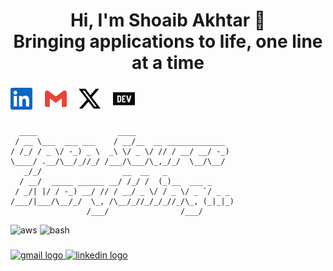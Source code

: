 <h1 align="center">Hi, I'm Shoaib Akhtar 👋 <br /> Bringing applications to life, one line at a time</h1>

###
<div class="flex-container"><!-- .element: style="display: flex; flex-direction: row;" -->
  <a href="https://www.linkedin.com/in/shoaib-star/" target="_blank"><img src="./assets/linkedin.svg" width="35px" alt="linkedIn" /></a> &nbsp; &nbsp;
  <a href="mailto:starvoltz173@gmail.com" target="_blank"><img src="./assets/gmail.svg" width="35px" alt="mail" /></a> &nbsp; &nbsp;
  <a href="https://x.com/Shoaib_star_" target="_blank"><img src="./assets/x.svg" width="35px" alt="x" /></a> &nbsp; &nbsp;
  <a href="https://dev.to/star173" target="_blank"><img src="./assets/dev_to.svg" width="35px" alt="dev_to" /></a> &nbsp; &nbsp;
</div>


<div align="center">
<!--    <img src="https://komarev.com/ghpvc/?username=star-173&label=Profile%20views&color=0e75b6&style=flat" alt="star-173" />
  <img src="https://github.com/STAR-173/STAR-173/assets/140428769/a2b69099-a337-4ce4-95d3-dd036221dff5" alt="profile" /> -->
</div>

###

   ### <!-- <p align="center">The place where I opensource stuff and break things 🤣</p> -->
     
   
   <!-- <div align="center"><img src="https://github-readme-stats.vercel.app/api?username=star-173&show_icons=true&locale=en" alt="star-173" /></div> -->

###

```
  ____                  ____                      
 / __ \___  ___ ___    / __/__  __ _____________  
/ /_/ / _ \/ -_) _ \  _\ \/ _ \/ // / __/ __/ -_) 
\____/ .__/\__/_//_/ /___/\___/\_,_/_/  \__/\__/  
   _/_/                  __  __   _               
  / __/  _____ ______ __/ /_/ /  (_)__  ___ _     
 / _/| |/ / -_) __/ // / __/ _ \/ / _ \/ _ `/ _ _ 
/___/|___/\__/_/  \_, /\__/_//_/_/_//_/\_, (_|_|_)
                 /___/                /___/       
```

<div align="left">
  <img src="https://img.shields.io/badge/-AWS-232F3E?logo=amazonwebservices&logoColor=white&style=for-the-badge" alt="aws">
  <img src="https://img.shields.io/badge/-Bash-4EAA25?logo=gnubash&logoColor=white&style=for-the-badge" alt="bash">
  <img src="https://img.shields.io/badge/-C-A8B9CC?logo=c&logoColor=white&style=for-the-badge" alt="">
  <img src="https://img.shields.io/badge/-C++-00599C?logo=cplusplus&logoColor=white&style=for-the-badge" alt="">
  <img src="https://img.shields.io/badge/-docker-2496ED?logo=docker&logoColor=white&style=for-the-badge" alt="">
  <img src="https://img.shields.io/badge/-socket_io-2496ED?logo=socketdotio&logoColor=white&style=for-the-badge" alt="">
  <img src="https://img.shields.io/badge/-express-000000?logo=express&logoColor=white&style=for-the-badge" alt="">
  <img src="https://img.shields.io/badge/-firebase-DD2C00?logo=firebase&logoColor=white&style=for-the-badge" alt="">
  <img src="https://img.shields.io/badge/-git-F05032?logo=git&logoColor=white&style=for-the-badge" alt="">
  <img src="https://img.shields.io/badge/-graphql-E10098?logo=graphql&logoColor=white&style=for-the-badge" alt="">
  <img src="https://img.shields.io/badge/-javascript-F7DF1E?logo=javascript&logoColor=white&style=for-the-badge" alt="">
  <img src="https://img.shields.io/badge/-typescript-3178C6?logo=typescript&logoColor=white&style=for-the-badge" alt="">
  <img src="https://img.shields.io/badge/-jenkins-D24939?logo=jenkins&logoColor=white&style=for-the-badge" alt="">
  <img src="https://img.shields.io/badge/-kafka-231F20?logo=apachekafka&logoColor=white&style=for-the-badge" alt="">
  <img src="https://img.shields.io/badge/-apache-D22128?logo=apache&logoColor=white&style=for-the-badge" alt="">
  <img src="https://img.shields.io/badge/-kubernetes-326CE5?logo=kubernetes&logoColor=white&style=for-the-badge" alt="">
  <img src="https://img.shields.io/badge/-linux-FCC624?logo=linux&logoColor=white&style=for-the-badge" alt="">
  <img src="https://img.shields.io/badge/-mongodb-47A248?logo=mongodb&logoColor=white&style=for-the-badge" alt="">
  <img src="https://img.shields.io/badge/-mysql-4479A1?logo=mysql&logoColor=white&style=for-the-badge" alt="">
  <img src="https://img.shields.io/badge/-nginx-009639?logo=nginx&logoColor=white&style=for-the-badge" alt="">
  <img src="https://img.shields.io/badge/-postgresql-4169E1?logo=postgresql&logoColor=white&style=for-the-badge" alt="">
  <img src="https://img.shields.io/badge/-python-3776AB?logo=python&logoColor=white&style=for-the-badge" alt="">
  <img src="https://img.shields.io/badge/-redis-FF4438?logo=redis&logoColor=white&style=for-the-badge" alt="">
  <img src="https://img.shields.io/badge/-argo_CD-EF7B4D?logo=argo&logoColor=white&style=for-the-badge" alt="">
  <img src="https://img.shields.io/badge/-django-092E20?logo=django&logoColor=white&style=for-the-badge" alt="">
  <img src="https://img.shields.io/badge/-flask-000000?logo=flask&logoColor=white&style=for-the-badge" alt="">
  <img src="https://img.shields.io/badge/-gitlab-FC6D26?logo=gitlab&logoColor=white&style=for-the-badge" alt="">
  <img src="https://img.shields.io/badge/-html5-E34F26?logo=html5&logoColor=white&style=for-the-badge" alt="">
  <img src="https://img.shields.io/badge/-node_js-5FA04E?logo=nodedotjs&logoColor=white&style=for-the-badge" alt="">
  <img src="https://img.shields.io/badge/-podman-892CA0?logo=podman&logoColor=white&style=for-the-badge" alt="">
  <img src="https://img.shields.io/badge/-digitalocean-0080FF?logo=digitalocean&logoColor=white&style=for-the-badge" alt="">
</div>

###

<div align="left">
  <a href="mailto:starvoltz173@gmail.com" target="_blank">
    <img src="https://img.shields.io/static/v1?message=Gmail&logo=gmail&label=&color=D14836&logoColor=white&labelColor=&style=for-the-badge" height="35" alt="gmail logo"  />
  </a>
   <a>
  <a href="https://www.linkedin.com/in/shoaib-star/" target="_blank">
    <img src="https://img.shields.io/static/v1?message=LinkedIn&logo=linkedin&label=&color=0077B5&logoColor=white&labelColor=&style=for-the-badge" height="35" alt="linkedin logo"  />
  </a>
   </a>
  <!--- <img src="https://img.shields.io/static/v1?message=shoaib_star&logo=discord&label=&color=7289DA&logoColor=white&labelColor=&style=for-the-badge" height="35" alt="discord logo"  /> -->
</div>

###

<br clear="both">

###
